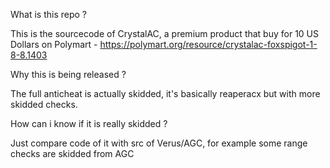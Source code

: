 What is this repo ?

This is the sourcecode of CrystalAC, a premium product that buy for 10 US Dollars on Polymart - https://polymart.org/resource/crystalac-foxspigot-1-8-8.1403



Why this is being released ?

The full anticheat is actually skidded, it's basically reaperacx but with more skidded checks.



How can i know if it is really skidded ?

Just compare code of it with src of Verus/AGC, for example some range checks are skidded from AGC
